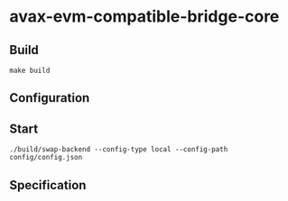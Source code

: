 # avax-evm-compatible-bridge-core


## Build

```shell script
make build
```

## Configuration

## Start

```shell script
./build/swap-backend --config-type local --config-path config/config.json
```

## Specification

